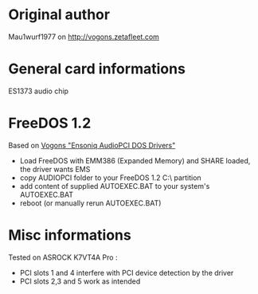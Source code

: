 # Original author
Mau1wurf1977 on http://vogons.zetafleet.com

# General card informations
ES1373 audio chip

# FreeDOS 1.2
Based on [Vogons "Ensoniq AudioPCI DOS Drivers"](http://vogonsdrivers.com/getfile.php?fileid=373&menustate=0)
- Load FreeDOS with EMM386 (Expanded Memory) and SHARE loaded, the driver wants EMS
- copy AUDIOPCI folder to your FreeDOS 1.2 C:\ partition
- add content of supplied AUTOEXEC.BAT to your system's AUTOEXEC.BAT
- reboot (or manually rerun AUTOEXEC.BAT)


# Misc informations
Tested on ASROCK K7VT4A Pro :
- PCI slots 1 and 4 interfere with PCI device detection by the driver
- PCI slots 2,3 and 5 work as intended